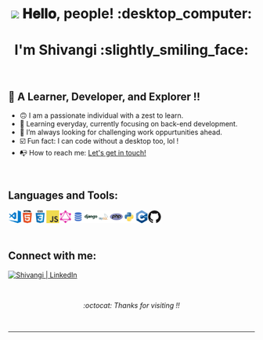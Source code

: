 <h1 align="center"><img src="https://media.giphy.com/media/ObNTw8Uzwy6KQ/giphy.gif" width="30px"> 𝐇𝐞𝐥𝐥𝐨, people! :desktop_computer:</h1>
<h1 align="center">I'm Shivangi :slightly_smiling_face:</h1>
<br>

##	:large_orange_diamond: A Learner, Developer, and Explorer !!

- :upside_down_face: I am a passionate individual with a zest to learn.
- :dart: Learning everyday, currently focusing on back-end development.
- :pushpin: I’m always looking for challenging work oppurtunities ahead.
- :ballot_box_with_check: Fun fact: I can code without a desktop too, lol !
- :mailbox_with_no_mail: How to reach me: <a href="mailto:itsshivangi12@gmail.com">Let's get in touch!</a>

<br>

## Languages and Tools:

<img align="left" alt="Visual Studio Code" width="26px" src="https://raw.githubusercontent.com/github/explore/80688e429a7d4ef2fca1e82350fe8e3517d3494d/topics/visual-studio-code/visual-studio-code.png" />
<img align="left" alt="HTML5" width="26px" src="https://raw.githubusercontent.com/github/explore/80688e429a7d4ef2fca1e82350fe8e3517d3494d/topics/html/html.png" />
<img align="left" alt="CSS3" width="26px" src="https://raw.githubusercontent.com/github/explore/80688e429a7d4ef2fca1e82350fe8e3517d3494d/topics/css/css.png" />
<img align="left" alt="JavaScript" width="26px" src="https://raw.githubusercontent.com/github/explore/80688e429a7d4ef2fca1e82350fe8e3517d3494d/topics/javascript/javascript.png" />
<img align="left" alt="GraphQL" width="26px" src="https://raw.githubusercontent.com/github/explore/80688e429a7d4ef2fca1e82350fe8e3517d3494d/topics/graphql/graphql.png" />
<img align="left" alt="SQL" width="26px" src="https://raw.githubusercontent.com/github/explore/80688e429a7d4ef2fca1e82350fe8e3517d3494d/topics/sql/sql.png" />
<img align="left" alt="Django" width="26px" src="https://raw.githubusercontent.com/github/explore/80688e429a7d4ef2fca1e82350fe8e3517d3494d/topics/django/django.png" />
<img align="left" alt="MySQL" width="26px" src="https://raw.githubusercontent.com/github/explore/80688e429a7d4ef2fca1e82350fe8e3517d3494d/topics/mysql/mysql.png" />
<img align="left" alt="PHP" width="26px" src="https://raw.githubusercontent.com/github/explore/80688e429a7d4ef2fca1e82350fe8e3517d3494d/topics/php/php.png" />
<img align="left" alt="Python" width="26px" src="https://raw.githubusercontent.com/github/explore/80688e429a7d4ef2fca1e82350fe8e3517d3494d/topics/python/python.png" />
<img align="left" alt="CPP" width="26px" src="https://raw.githubusercontent.com/github/explore/80688e429a7d4ef2fca1e82350fe8e3517d3494d/topics/cpp/cpp.png" />
<img align="left" alt="GitHub" width="26px" src="https://raw.githubusercontent.com/github/explore/78df643247d429f6cc873026c0622819ad797942/topics/github/github.png" />

<br>
<br>
<br>

## Connect with me: 
[<img alt="Shivangi | LinkedIn" height="30px" src="https://image.flaticon.com/icons/png/512/145/145807.png"/>](https://www.linkedin.com/in/shivangi22agarwal)

<br>

<p align="center"><em>
:octocat: Thanks for visiting !!
</em></p>

<br>
<hr>
